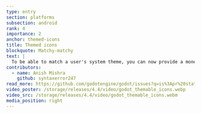 ```yaml
---
type: entry
section: platforms
subsection: android
rank: 4
importance: 2
anchor: themed-icons
title: Themed icons
blockquote: Matchy-matchy
text: |
  To be able to match a user's system theme, you can now provide a monochrome icon for your app on export, which will then automatically be re-colored for them. This is a simple way to enchance your app's native feel.
contributors:
  - name: Anish Mishra
    github: syntaxerror247
read_more: https://github.com/godotengine/godot/issues?q=is%3Apr%20state%3Amerged%2097517%2099378
video_poster: /storage/releases/4.4/video/godot_themable_icons.webp
video_src: /storage/releases/4.4/video/godot_themable_icons.webm
media_position: right
---
```

